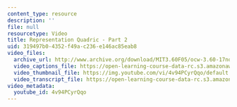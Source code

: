 ```yaml
---
content_type: resource
description: ''
file: null
resourcetype: Video
title: Representation Quadric - Part 2
uid: 319497b0-4352-f49a-c236-e146ac85eab8
video_files:
  archive_url: http://www.archive.org/download/MIT3.60F05/ocw-3.60-17nov2005-pt2-220k.mp4
  video_captions_file: https://open-learning-course-data-rc.s3.amazonaws.com/3-60-symmetry-structure-and-tensor-properties-of-materials-fall-2005/1ea84d3dcd855630aeb47d40899b7552_4v94PCyrQqo.vtt
  video_thumbnail_file: https://img.youtube.com/vi/4v94PCyrQqo/default.jpg
  video_transcript_file: https://open-learning-course-data-rc.s3.amazonaws.com/3-60-symmetry-structure-and-tensor-properties-of-materials-fall-2005/e5a8451e63ea9a6e6f87d53cd1979e36_4v94PCyrQqo.pdf
video_metadata:
  youtube_id: 4v94PCyrQqo
---
```

